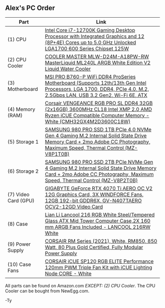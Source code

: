 Alex's PC Order
--------------------------------------------------------------
| Part | Link |
| ------ | ------ |
| (1) CPU | [Intel Core i7-12700K Gaming Desktop Processor with Integrated Graphics and 12 (8P+4E) Cores up to 5.0 GHz Unlocked  LGA1700 600 Series Chipset 125W](https://www.amazon.com/dp/B09FXNVDBJ?tag=pcpapi-20&linkCode=ogi&th=1) |
| (2) CPU Cooler | [COOLER MASTER MLW-D24M-A18PW-RW MasterLiquid ML240L ARGB White Edition V2 Liquid Water Cooler](https://www.newegg.com/cooler-master-liquid-cooling-system/p/N82E16835103336?Item=N82E16835103336&nm_mc=AFC-RAN-COM&cm_mmc=afc-ran-com-_-PCPartPicker&utm_medium=affiliate&utm_campaign=afc-ran-com-_-PCPartPicker&utm_source=afc-PCPartPicker&AFFID=2558510&AFFNAME=PCPartPicker&ACRID=1&ranMID=44583&ranEAID=2558510&ranSiteID=8BacdVP0GFs-sCM0hMItImX9Tx5THOtBGg) |
| (3) Motherboard | [MSI PRO B760-P WiFi DDR4 ProSeries Motherboard (Supports 12th/13th Gen Intel Processors, LGA 1700, DDR4, PCIe 4.0, M.2, 2.5Gbps LAN, USB 3.2 Gen2, Wi-Fi 6E, ATX](https://www.amazon.com/dp/B0BRQSWSFQ?tag=pcpapi-20&linkCode=ogi&th=1) |
| (4) Memory (RAM) | [Corsair VENGEANCE RGB PRO SL DDR4 32GB (2x16GB) 3600MHz CL18 Intel XMP 2.0 AMD Ryzen iCUE Compatible Computer Memory - White (CMH32GX4M2D3600C18W)](https://www.amazon.com/dp/B08SQRF8MJ?tag=pcpapi-20&linkCode=ogi&th=1) |
| (5) Storage 1 | [SAMSUNG 980 PRO SSD 1TB PCIe 4.0 NVMe Gen 4 Gaming M.2 Internal Solid State Drive Memory Card + 2mo Adobe CC Photography, Maximum Speed, Thermal Control (MZ-V8P1T0B)](https://www.amazon.com/dp/B08GLX7TNT?tag=pcpapi-20&linkCode=ogi&th=1) |
| (6) Storage 2 | [SAMSUNG 980 PRO SSD 2TB PCIe NVMe Gen 4 Gaming M.2 Internal Solid State Drive Memory Card + 2mo Adobe CC Photography, Maximum Speed, Thermal Control (MZ-V8P2T0B)](https://www.amazon.com/dp/B08RK2SR23?tag=pcpapi-20&linkCode=ogi&th=1) |
| (7) Video Card (GPU) | [GIGABYTE GeForce RTX 4070 Ti AERO OC V2 12G Graphics Card, 3X WINDFORCE Fans, 12GB 192-bit GDDR6X, GV-N407TAERO OCV2-12GD Video Card](https://www.amazon.com/dp/B0C5BS1LL9?tag=pcpapi-20&linkCode=ogi&th=1) |
| (8) Case | [Lian Li Lancool 216 RGB White Steel/Tempered Glass ATX Mid Tower Computer Case,2X 160 mm ARGB Fans Included - LANCOOL 216RW White](https://www.amazon.com/dp/B0BN3TTBKM?tag=pcpapi-20&linkCode=ogi&th=1) |
| (9) Power Supply | [CORSAIR RM Series (2021), White, RM850, 850 Watt, 80 Plus Gold Certified, Fully Modular Power Supply](https://www.amazon.com/dp/B093RCJRNS?tag=pcpapi-20&linkCode=ogi&th=1) |
| (10) Case Fans | [CORSAIR iCUE SP120 RGB ELITE Performance 120mm PWM Triple Fan Kit with iCUE Lighting Node CORE - White](https://www.amazon.com/dp/B08XY2QNJ5?tag=pcpapi-20&linkCode=ogi&th=1) |

All parts can be found on Amazon.com *EXCEPT: (2) CPU Cooler*. The CPU Cooler can be bought from NewEgg.com.

-Ty

